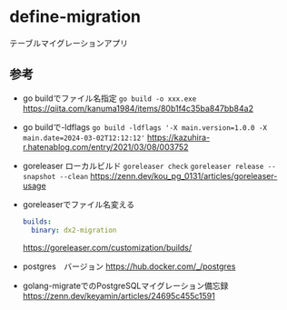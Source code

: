 # define-migration

テーブルマイグレーションアプリ

## 参考

* go buildでファイル名指定
  `go build -o xxx.exe`
  https://qiita.com/kanuma1984/items/80b1f4c35ba847bb84a2

* go buildで-ldflags
  `go build -ldflags '-X main.version=1.0.0 -X main.date=2024-03-02T12:12:12'`
  https://kazuhira-r.hatenablog.com/entry/2021/03/08/003752

* goreleaser ローカルビルド
  `goreleaser check`
  `goreleaser release --snapshot --clean`
  https://zenn.dev/kou_pg_0131/articles/goreleaser-usage

* goreleaserでファイル名変える

  ``` yaml
  builds:
    binary: dx2-migration
  ```

  https://goreleaser.com/customization/builds/

* postgres　バージョン
  https://hub.docker.com/_/postgres

* golang-migrateでのPostgreSQLマイグレーション備忘録
  https://zenn.dev/keyamin/articles/24695c455c1591
